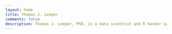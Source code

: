 ```yaml
---
layout: home
title: Thomas J. Leeper
comments: false
description: Thomas J. Leeper, PhD, is a data scientist and R hacker specializing in experimental, survey, and computational methods. His substantive research has focused on how political opinions reflect an interaction between the broader information environment and citizens' individual-level traits, psychology, and behavior.
---
```


